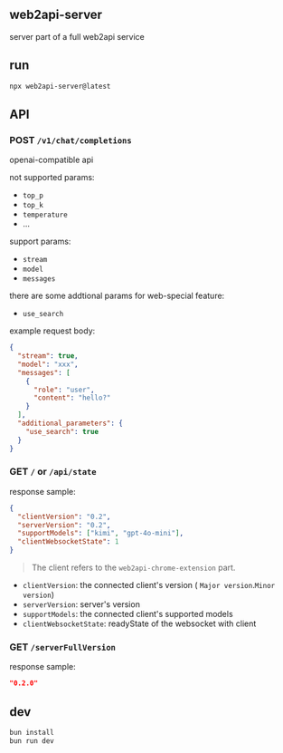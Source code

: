 ## web2api-server

server part of a full web2api service

## run

```sh
npx web2api-server@latest
```

## API

### POST `/v1/chat/completions`

openai-compatible api

not supported params:

- `top_p`
- `top_k`
- `temperature`
- ...

support params:

- `stream`
- `model`
- `messages`

there are some addtional params for web-special feature:

- `use_search`

example request body:

```json
{
  "stream": true,
  "model": "xxx",
  "messages": [
    {
      "role": "user",
      "content": "hello?"
    }
  ],
  "additional_parameters": {
    "use_search": true
  }
}
```

### GET `/` or `/api/state`

response sample:

```json
{
  "clientVersion": "0.2",
  "serverVersion": "0.2",
  "supportModels": ["kimi", "gpt-4o-mini"],
  "clientWebsocketState": 1
}
```

> The client refers to the `web2api-chrome-extension` part.

- `clientVersion`: the connected client's version ( `Major version`.`Minor version`)
- `serverVersion`: server's version
- `supportModels`: the connected client's supported models
- `clientWebsocketState`: readyState of the websocket with client

### GET `/serverFullVersion`

response sample:

```json
"0.2.0"
```

## dev

```sh
bun install
bun run dev
```

